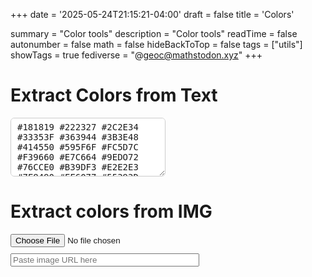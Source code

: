 +++
date = '2025-05-24T21:15:21-04:00'
draft = false
title = 'Colors'

summary = "Color tools"
description = "Color tools"
readTime = false
autonumber = false
math = false
hideBackToTop = false
tags = ["utils"]
showTags = true
fediverse = "@geoc@mathstodon.xyz"
+++

# Extract Colors from Text
<style>
    .color-box {
      display: inline-block;
      width: 75px;
      height: 75px;
      margin: 5px;
      cursor: pointer;
      border: 0px solid #ccc;
      box-shadow: 0 0 4px rgba(0,0,0,0.2);
    }
</style>

<textarea id="inputText" rows="5" cols=25% style="border-radius: 6px; border: 1px solid #ccc; padding: 6px 10px; font-size: 1em; color: var(--fg); width: auto;">
#181819 #222327 #2C2E34 #33353F #363944 #3B3E48 #414550 #595F6F #FC5D7C #F39660 #E7C664 #9EDO72 #76CCE0 #B39DF3 #E2E2E3 #7F8490 #FF6077 #55393D #394634 #A7DF78 #85D3F2 #354157 #4E432F
</textarea>
<br>
<div id="colorContainer"></div>
<p>
    <span id="colorCount"></span>
</p>

# Extract colors from IMG
<input type="file" id="imageInput" accept="image/*" style="margin-bottom: 10px;">
<br>
<input type="text" id="imageUrlInput" placeholder="Paste image URL here" style="margin-bottom: 10px; width: 60%;">
<canvas id="imageCanvas" style="display:none;"></canvas>
<div id="imgColorContainer"></div>
<p>
    <span id="imgColorCount"></span>
</p>

<script>
function rgbToHex(r, g, b) {
    return "#" + [r, g, b].map(x => {
        const hex = x.toString(16);
        return hex.length === 1 ? "0" + hex : hex;
    }).join("");
}

function getDominantColors(image, colorCount = 8) {
    const canvas = document.getElementById("imageCanvas");
    const ctx = canvas.getContext("2d");
    canvas.width = image.width;
    canvas.height = image.height;
    ctx.drawImage(image, 0, 0, image.width, image.height);
    const data = ctx.getImageData(0, 0, image.width, image.height).data;

    const colorMap = {};
    for (let i = 0; i < data.length; i += 4) {
        const r = data[i], g = data[i+1], b = data[i+2], a = data[i+3];
        if (a < 128) continue; // skip transparent
        const key = [r, g, b].join(",");
        colorMap[key] = (colorMap[key] || 0) + 1;
    }

    const sorted = Object.entries(colorMap)
        .sort((a, b) => b[1] - a[1])
        .slice(0, colorCount);

    return sorted.map(([key]) => {
        const [r, g, b] = key.split(",").map(x => parseInt(x, 10));
        return rgbToHex(r, g, b);
    });
}

function showColorBoxes(colors, containerId, countId) {
    const container = document.getElementById(containerId);
    container.innerHTML = "";
    colors.forEach(hex => {
        const box = document.createElement("div");
        box.className = "color-box";
        box.style.backgroundColor = hex;
        box.title = hex;
        box.onclick = () => navigator.clipboard.writeText(hex);
        container.appendChild(box);
    });
}

function extractColors() {
    const text = document.getElementById("inputText").value;
    const regexes = {
        hex: /#(?:[0-9a-fA-F]{3}){1,2}/g,
        rgb: /rgb\(\s*\d+\s*,\s*\d+\s*,\s*\d+\s*\)/g,
        hsl: /hsl\(\s*\d+\s*,\s*\d+%?\s*,\s*\d+%?\s*\)/g
    };

    let matches = [];
    for (let type in regexes) {
        const found = text.match(regexes[type]);
        if (found) matches = matches.concat(found);
    }

    const toHex = (color) => {
        const ctx = document.createElement("canvas").getContext("2d");
        ctx.fillStyle = color;
        return ctx.fillStyle;
    };

    const uniqueColors = [...new Set(matches)].map(toHex);
    showColorBoxes(uniqueColors, "colorContainer", "colorCount");
}

extractColors();
document.getElementById("inputText").addEventListener("input", extractColors);

document.getElementById("imageUrlInput").addEventListener("input", function() {
    const url = document.getElementById("imageUrlInput").value.trim();
    if (!url) return;
    const img = new window.Image();
    img.crossOrigin = "Anonymous";
    img.onload = function() {
        const colors = getDominantColors(img, 8);
        showColorBoxes(colors, "imgColorContainer", "imgColorCount");
    };
    img.onerror = function() {
        // alert("Could not load image from the provided URL.");
    };
    img.src = url;
});

document.getElementById("imageInput").addEventListener("change", function(e) {
    const file = e.target.files[0];
    if (!file) return;
    const img = new window.Image();
    img.onload = function() {
        const colors = getDominantColors(img, 8);
        showColorBoxes(colors, "imgColorContainer", "imgColorCount");
    };
    img.src = URL.createObjectURL(file);
});
</script>
